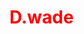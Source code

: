 <style>
  .redtext{
  color:red
  }
  

</style>

<h1 class="redtext" font-size:108px;>D.wade</h1>  
